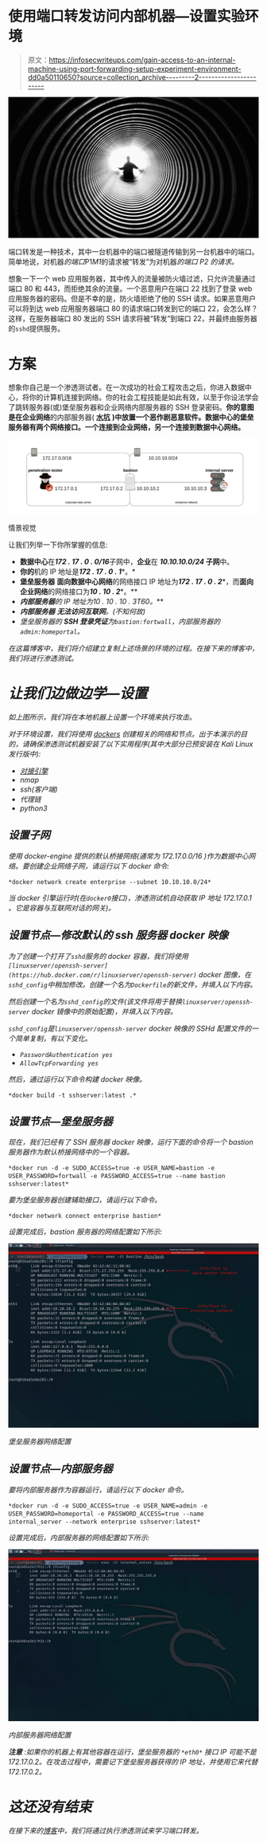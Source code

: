 # 使用端口转发访问内部机器—设置实验环境

> 原文：<https://infosecwriteups.com/gain-access-to-an-internal-machine-using-port-forwarding-setup-experiment-environment-dd0a50110650?source=collection_archive---------2----------------------->

![](img/82269359f924f87e7f2dc37c016269b8.png)

端口转发是一种技术，其中一台机器中的端口被隧道传输到另一台机器中的端口。简单地说，对机器*的端口*P1*M1*的请求被“转发”为对机器*的端口 *P2* 的请求。*

想象一下一个 web 应用服务器，其中传入的流量被防火墙过滤，只允许流量通过端口 80 和 443，而拒绝其余的流量。一个恶意用户在端口 22 找到了登录 web 应用服务器的密码。但是不幸的是，防火墙拒绝了他的 SSH 请求。如果恶意用户可以将到达 web 应用服务器端口 80 的请求端口转发到它的端口 22，会怎么样？这样，在服务器端口 80 发出的 SSH 请求将被“转发”到端口 22，并最终由服务器的`sshd`提供服务。

# 方案

想象你自己是一个渗透测试者。在一次成功的社会工程攻击之后，你进入数据中心，将你的计算机连接到网络。你的社会工程技能是如此有效，以至于你设法学会了跳转服务器(或)堡垒服务器和企业网络内部服务器的 SSH 登录密码。**你的意图是在企业网络**的内部服务器( [**水坑**](https://en.wikipedia.org/wiki/Watering_hole_attack) **)中放置一个恶作剧恶意软件。数据中心的堡垒服务器有两个网络接口。一个连接到企业网络，另一个连接到数据中心网络。**

![](img/223c55a33d4a4f7406bf6671877c6ed8.png)

情景视觉

让我们列举一下你所掌握的信息:

*   **数据中心**在***172 . 17 . 0 . 0/16***子网中，**企业**在 ***10.10.10.0/24* 子网**中。
*   **你的**机的 IP 地址是***172 . 17 . 0 . 1****。*
*   **堡垒服务器** **面向数据中心网络**的网络接口 IP 地址为***172 . 17 . 0 . 2****，而**面向企业网络**的网络接口为***10 . 10 . 2****。**
*   ***内部服务器**的 IP 地址为***10 . 10 . 10 . 3*T60。***
*   ***内部服务器** **无法访问互联网**。(不知何故)*
*   *堡垒服务器的 **SSH 登录凭证**为`bastion:fortwall`，内部服务器的`admin:homeportal`。*

*在这篇博客中，我们将介绍建立复制上述场景的环境的过程。在接下来的博客中，我们将进行渗透测试。*

# *让我们边做边学—设置*

*如上图所示，我们将在本地机器上设置一个环境来执行攻击。*

*对于环境设置，我们将使用 [dockers](https://www.docker.com/) 创建相关的网络和节点。出于本演示的目的，请确保渗透测试机器安装了以下实用程序(其中大部分已预安装在 Kali Linux 发行版中):*

*   *[对接引擎](https://linuxhint.com/install_docker_kali_linux/)*
*   *nmap*
*   *ssh(客户端)*
*   *代理链*
*   *python3*

## *设置子网*

*使用 docker-engine 提供的默认桥接网络(通常为 *172.17.0.0/16* )作为数据中心网络。要创建企业网络子网，请运行以下 docker 命令:*

```
*docker network create enterprise --subnet 10.10.10.0/24*
```

*当 docker 引擎运行时(在`docker0`接口)，渗透测试机自动获取 IP 地址 *172.17.0.1* 。它是容器与互联网对话的网关)。*

## *设置节点—修改默认的 ssh 服务器 docker 映像*

*为了创建一个打开了`sshd`服务的 docker 容器，我们将使用`[linuxserver/openssh-server](https://hub.docker.com/r/linuxserver/openssh-server)` docker 图像，在`sshd_config`中稍加修改。创建一个名为`Dockerfile`的新文件，并填入以下内容。*

*然后创建一个名为`sshd_config`的文件(该文件将用于替换`linuxserver/openssh-server` docker 镜像中的原始配置)，并填入以下内容。*

*`sshd_config`是`linuxserver/openssh-server` docker 映像的 SSHd 配置文件的一个简单复制，有以下变化。*

*   *`PasswordAuthentication yes`*
*   *`AllowTcpForwarding yes`*

*然后，通过运行以下命令构建 docker 映像。*

```
*docker build -t sshserver:latest .*
```

## *设置节点—堡垒服务器*

*现在，我们已经有了 SSH 服务器 docker 映像，运行下面的命令将一个 bastion 服务器作为默认桥接网络中的一个容器。*

```
*docker run -d -e SUDO_ACCESS=true -e USER_NAME=bastion -e USER_PASSWORD=fortwall -e PASSWORD_ACCESS=true --name bastion sshserver:latest*
```

*要为堡垒服务器创建辅助接口，请运行以下命令。*

```
*docker network connect enterprise bastion*
```

*设置完成后，bastion 服务器的网络配置如下所示:*

*![](img/c6f0aeb6a6677beb5baa106cf0a3d139.png)*

*堡垒服务器网络配置*

## *设置节点—内部服务器*

*要将内部服务器作为容器运行，请运行以下 docker 命令。*

```
*docker run -d -e SUDO_ACCESS=true -e USER_NAME=admin -e USER_PASSWORD=homeportal -e PASSWORD_ACCESS=true --name internal_server --network enterprise sshserver:latest*
```

*设置完成后，内部服务器的网络配置如下所示:*

*![](img/3c1f99b9b9cf0e949a574e2ce7f58b4c.png)*

*内部服务器网络配置*

****注意*** *:如果你的机器上有其他容器在运行，堡垒服务器的* `*eth0*` *接口 IP 可能不是 172.17.0.2。在攻击过程中，需要记下堡垒服务器获得的 IP 地址，并使用它来代替 172.17.0.2。**

# *这还没有结束*

*在接下来的[博客](https://medium.com/bugbountywriteup/gain-access-to-an-internal-machine-using-port-forwarding-penetration-testing-518c0b6a4a0e)中，我们将通过执行渗透测试来学习端口转发。*